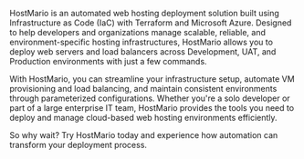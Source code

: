 HostMario is an automated web hosting deployment solution built using Infrastructure as Code (IaC) with Terraform and Microsoft Azure. Designed to help developers and organizations manage scalable, reliable, and environment-specific hosting infrastructures, HostMario allows you to deploy web servers and load balancers across Development, UAT, and Production environments with just a few commands.

With HostMario, you can streamline your infrastructure setup, automate VM provisioning and load balancing, and maintain consistent environments through parameterized configurations. Whether you're a solo developer or part of a large enterprise IT team, HostMario provides the tools you need to deploy and manage cloud-based web hosting environments efficiently.

So why wait? Try HostMario today and experience how automation can transform your deployment process.


